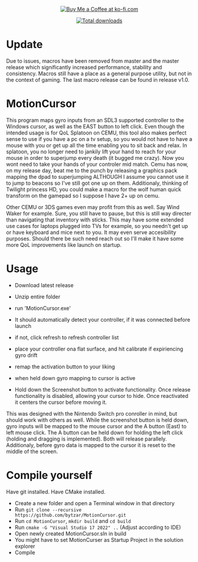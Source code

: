 <p align="center">
  <a href="https://ko-fi.com/baehrei" target="_blank">
    <img src="https://ko-fi.com/img/githubbutton_sm.svg" alt="Buy Me a Coffee at ko-fi.com">
  </a>
</p>

<p align="center">
  <a href="https://img.shields.io/github/downloads/bytzar/MotionCursor/total.svg" target="_blank">
    <img src="https://img.shields.io/github/downloads/bytzar/MotionCursor/total.svg" alt="Total downloads">
  </a>
</p>

# Update
Due to issues, macros have been removed from master and the master release which significantly increased performance, stability and consistency. Macros still have a place as a general purpose utility, but not in the context of gaming. The last macro release can be found in release v1.0.

# MotionCursor
This program maps gyro inputs from an SDL3 supported controller to the Windows cursor, as well as the EAST button to left click. Even though the intended usage is for QoL Splatoon on CEMU, this tool also makes perfect sense to use if you have a pc on a tv setup, so you would not have to have a mouse with you or get up all the time enabling you to sit back and relax. In splatoon, you no longer need to jankily lift your hand to reach for your mouse in order to superjump every death (it bugged me crazy). Now you wont need to take your hands of your controler mid match. Cemu has now, on my release day, beat me to the punch by releasing a graphics pack mapping the dpad to superjumping ALTHOUGH I assume you cannot use it to jump to beacons so I've still got one up on them. Additionaly, thinking of Twilight princess HD, you could make a macro for the wolf human quick transform on the gamepad so I suppose I have 2+ up on cemu.

Other CEMU or 3DS games even may profit from this as well. Say Wind Waker for example. Sure, you still have to pause, but this is still way directer than navigating that inventory with sticks.
This may have some extended use cases for laptops plugged into TVs for example, so you needn't get up or have keyboard and mice next to you.
It may even serve accesibility purposes. Should there be such need reach out so I'll make it have some more QoL improvements like launch on startup.

# Usage
- Download latest release
- Unzip entire folder
- run 'MotionCursor.exe'
- It should automatically detect your controller, if it was connected before launch
- if not, click refresh to refresh controller list
- place your controller ona flat surface, and hit calibrate if expiriencing gyro drift
- remap the activation button to your liking
- when held down gyro mapping to cursor is active

- Hold down the Screenshot button to activate functionality. Once release functionality is disabled, allowing your cursor to hide. Once reactivated it centers the cursor before moving it.

This was designed with the Nintendo Switch pro conroller in mind, but should work with others as well. While the screenshot button is held down, gyro inputs will be mapped to the mouse cursor and the A button (East) to left mouse click. The A button can be held down for holding the left click (holding and dragging is implemented). Both will release parallely. Additionaly, before gyro data is mapped to the cursor it is reset to the middle of the screen.

# Compile yourself
Have git installed.
Have CMake installed.

- Create a new folder and open a Terminal window in that directory
- Run `git clone --recursive https://github.com/bytzar/MotionCursor.git`
- Run `cd MotionCursor`, `mkdir build` and `cd build`
- Run `cmake -G "Visual Studio 17 2022" ..` (Adjust according to IDE)
- Open newly created MotionCursor.sln in build
- You might have to set MotionCurser as Startup Project in the solution explorer
- Compile
